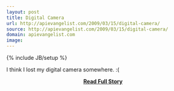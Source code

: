 ```yaml
---
layout: post
title: Digital Camera
url: http://apievangelist.com/2009/03/15/digital-camera/
source: http://apievangelist.com/2009/03/15/digital-camera/
domain: apievangelist.com
image: 
---
```

{% include JB/setup %}<p>I think I lost my digital camera somewhere. :(</p>
<center><p><a href="http://apievangelist.com/2009/03/15/digital-camera/" style='padding:25px; font-sze:18px; font-weight: bold;'>Read Full Story</a></p></center>

